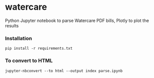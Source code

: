 # watercare
Python Jupyter notebook to parse Watercare PDF bills, Plotly to plot the results

### Installation

`pip install -r requirements.txt`

### To convert to HTML

`jupyter-nbconvert --to html --output index parse.ipynb`
